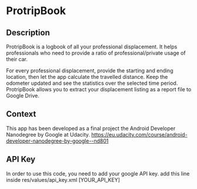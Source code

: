 # ProtripBook

## Description
ProtripBook is a logbook of all your professional displacement.
It helps professionals who need to provide a ratio of professional/private usage of their car.

For every professional displacement, provide the starting and ending location, then let the app
calculate the travelled distance. Keep the odometer updated and see the statistics over the
selected time period.
ProtripBook allows you to extract your displacement listing as a report file to Google Drive.

## Context
This app has been developed as a final project the Android Developer Nanodegree by Google at Udacity.
https://eu.udacity.com/course/android-developer-nanodegree-by-google--nd801

## API Key
In order to use this code, you need to add your google API key.
add this line inside res/values/api_key.xml
<resources>
    <string name="google_api">[YOUR_API_KEY]</string>
</resources>